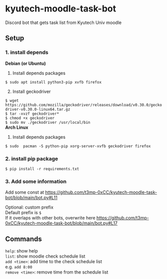 # kyutech-moodle-task-bot    
Discord bot that gets task list from Kyutech Univ moodle  
## Setup
### 1. install depends  
**Debian (or Ubuntu)**  
1. Install depends packages  

`$ sudo apt install python3-pip xvfb firefox`

2. Install geckodriver  

`$ wget https://github.com/mozilla/geckodriver/releases/download/v0.30.0/geckodriver-v0.30.0-linux64.tar.gz`  
`$ tar -xvzf geckodriver*`  
`$ chmod +x geckodriver`  
`$ sudo mv ./geckodriver /usr/local/bin`  
**Arch Linux**  
1. Install depends packages  

`$ sudo  pacman -S python-pip xorg-server-xvfb geckodriver firefox`  

### 2. install pip package
`$ pip install -r requirements.txt`  

### 3. Add some information  
Add some const at https://github.com/t3mp-0xCC/kyutech-moodle-task-bot/blob/main/bot.py#L11 

Optional: custom prefix  
Default prefix is `$`  
If it overlaps with other bots, overwrite here https://github.com/t3mp-0xCC/kyutech-moodle-task-bot/blob/main/bot.py#L17  
## Commands
`help`: show help  
`list`: show moodle check schedule  list  
`add <time>`: add time to the check schedule list  
e.g.  `add 8:00`  
`remove <time>`: remove time from the schedule list  
